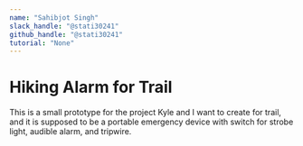 ```yaml
---
name: "Sahibjot Singh"
slack_handle: "@stati30241"
github_handle: "@stati30241"
tutorial: "None"
---
```


# Hiking Alarm for Trail
This is a small prototype for the project Kyle and I want to create for trail, and it is supposed to be a portable emergency device with switch for strobe light, audible alarm, and tripwire.
